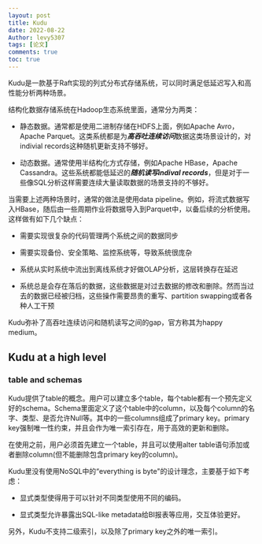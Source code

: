 ```yaml
---
layout: post
title: Kudu
date: 2022-08-22
Author: levy5307
tags: [论文]
comments: true
toc: true
---
```


Kudu是一款基于Raft实现的列式分布式存储系统，可以同时满足低延迟写入和高性能分析两种场景。

结构化数据存储系统在Hadoop生态系统里面，通常分为两类：

- 静态数据。通常都是使用二进制存储在HDFS上面，例如Apache Avro，Apache Parquet。这类系统都是为***高吞吐连续访问***数据这类场景设计的，对indivial records这种随机更新支持不够好。

- 动态数据。通常使用半结构化方式存储，例如Apache HBase，Apache Cassandra。这些系统都能低延迟的***随机读写indival records***，但是对于一些像SQL分析这样需要连续大量读取数据的场景支持的不够好。

当需要上述两种场景时，通常的做法是使用data pipeline。例如，将流式数据写入HBase，随后由一些周期作业将数据导入到Parquet中，以备后续的分析使用。这样做有如下几个缺点：

- 需要实现很复杂的代码管理两个系统之间的数据同步

- 需要实现备份、安全策略、监控系统等，导致系统很庞杂

- 系统从实时系统中流出到离线系统才好做OLAP分析，这层转换存在延迟

- 系统总是会存在落后的数据，这些数据是对过去数据的修改和删除。然而当过去的数据已经被归档，这些操作需要昂贵的重写、partition swapping或者各种人工干预

Kudu弥补了高吞吐连续访问和随机读写之间的gap，官方称其为happy medium。

## Kudu at a high level

### table and schemas

Kudu提供了table的概念。用户可以建立多个table，每个table都有一个预先定义好的schema。Schema里面定义了这个table中的column，以及每个column的名字、类型、是否允许Null等。其中的一些columns组成了primary key。primary key强制唯一性约束，并且会作为唯一索引存在，用于高效的更新和删除。

在使用之前，用户必须首先建立一个table，并且可以使用alter table语句添加或者删除column(但不能删除包含primary key的column)。

Kudu里没有使用NoSQL中的“everything is byte"的设计理念，主要基于如下考虑：

- 显式类型使得用于可以针对不同类型使用不同的编码。

- 显式类型允许暴露出SQL-like metadata给BI报表等应用，交互体验更好。

另外，Kudu不支持二级索引，以及除了primary key之外的唯一索引。


